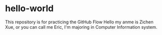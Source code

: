 # hello-world
This repository is for practicing the GitHub Flow
Hello my anme is Zichen Xue, or you can call me Eric, I'm majoring in Computer Information system.

